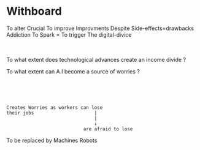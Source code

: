 # Withboard


To alter
Crucial
To improve
Improvments
Despite
Side-effects=drawbacks
Addiction
To Spark = To trigger
The digital-divice

<br>
<br>
To what extent does technological
advances create an income divide ?

To what extent can A.I become a source of worries ?


<br><br><br>
```
Creates Worries as workers can lose
their jobs                      |
								|
								↓
							are afraid to lose

```

To be replaced by Machines
Robots


